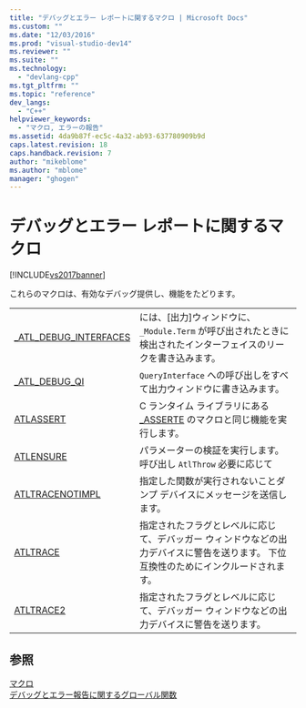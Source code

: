 ```yaml
---
title: "デバッグとエラー レポートに関するマクロ | Microsoft Docs"
ms.custom: ""
ms.date: "12/03/2016"
ms.prod: "visual-studio-dev14"
ms.reviewer: ""
ms.suite: ""
ms.technology: 
  - "devlang-cpp"
ms.tgt_pltfrm: ""
ms.topic: "reference"
dev_langs: 
  - "C++"
helpviewer_keywords: 
  - "マクロ, エラーの報告"
ms.assetid: 4da9b87f-ec5c-4a32-ab93-637780909b9d
caps.latest.revision: 18
caps.handback.revision: 7
author: "mikeblome"
ms.author: "mblome"
manager: "ghogen"
---
```

# デバッグとエラー レポートに関するマクロ
[!INCLUDE[vs2017banner](../../assembler/inline/includes/vs2017banner.md)]

これらのマクロは、有効なデバッグ提供し、機能をたどります。  
  
|||  
|-|-|  
|[\_ATL\_DEBUG\_INTERFACES](../Topic/_ATL_DEBUG_INTERFACES.md)|には、\[出力\]ウィンドウに、`_Module.Term` が呼び出されたときに検出されたインターフェイスのリークを書き込みます。|  
|[\_ATL\_DEBUG\_QI](../Topic/_ATL_DEBUG_QI.md)|`QueryInterface` への呼び出しをすべて出力ウィンドウに書き込みます。|  
|[ATLASSERT](../Topic/ATLASSERT.md)|C ランタイム ライブラリにある [\_ASSERTE](../Topic/_ASSERT,%20_ASSERTE,%20_ASSERT_EXPR%20Macros.md) のマクロと同じ機能を実行します。|  
|[ATLENSURE](../Topic/ATLENSURE.md)|パラメーターの検証を実行します。  呼び出し `AtlThrow` 必要に応じて|  
|[ATLTRACENOTIMPL](../Topic/ATLTRACENOTIMPL.md)|指定した関数が実行されないことダンプ デバイスにメッセージを送信します。|  
|[ATLTRACE](../Topic/ATLTRACE%20\(ATL\).md)|指定されたフラグとレベルに応じて、デバッガー ウィンドウなどの出力デバイスに警告を送ります。  下位互換性のためにインクルードされます。|  
|[ATLTRACE2](../Topic/ATLTRACE2.md)|指定されたフラグとレベルに応じて、デバッガー ウィンドウなどの出力デバイスに警告を送ります。|  
  
## 参照  
 [マクロ](../../atl/reference/atl-macros.md)   
 [デバッグとエラー報告に関するグローバル関数](../../atl/reference/debugging-and-error-reporting-global-functions.md)